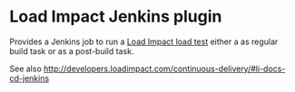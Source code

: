 Load Impact Jenkins plugin
=========================

Provides a Jenkins job to run a [Load Impact load test](http://loadimpact.com/ "Load Impact web site") either a as regular build task or as a post-build task.

See also http://developers.loadimpact.com/continuous-delivery/#li-docs-cd-jenkins
